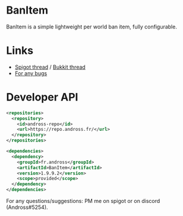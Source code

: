 # BanItem
BanItem is a simple lightweight per world ban item, fully configurable.

# Links
* [Spigot thread](https://www.spigotmc.org/resources/banitem.67701/) / [Bukkit thread](https://dev.bukkit.org/projects/banitem-reloaded)
* [For any bugs](https://github.com/Andross96/BanItem/issues)

# Developer API
```xml
<repositories>
  <repository>
    <id>andross-repo</id>
    <url>https://repo.andross.fr/</url>
  </repository>
</repositories>

<dependencies>
  <dependency>
    <groupId>fr.andross</groupId>
    <artifactId>BanItem</artifactId>
    <version>1.9.9.2</version>
    <scope>provided</scope>
  </dependency>
</dependencies>
```

For any questions/suggestions: PM me on spigot or on discord (Andross#5254).
